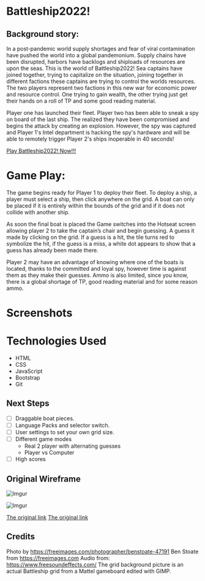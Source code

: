 Battleship2022!
===============

 Background story:
------------------

In a post-pandemic world supply shortages and fear of viral contamination have pushed the world into a global pandemonium.  Supply chains have been disrupted, harbors have backlogs and shiploads of resources are upon the seas.   This is the world of Battleship2022!  Sea captains have joined together, trying to capitalize on the situation, joining together in different factions these captains are trying to control the worlds resources.  The two players represent two factions in this new war for economic power and resource control. One trying to gain wealth, the other trying just get their hands on a roll of TP and some good reading material. 

Player one has launched their fleet. Player two has been able to sneak a spy on board of the last ship. The realized they have been compromised and begins the attack by creating an explosion. However, the spy was captured and Player 1's Intel department is hacking the spy's hardware and will be able to remotely trigger Player 2's ships inoperable in 40 seconds!

[Play Battleship2022! Now!!!](https://battleship2022.netlify.app/)

Game Play:
==========

The game begins ready for Player 1 to deploy their fleet. To deploy a ship, a player must select a ship, then click anywhere on the grid. A boat can only be placed if it is entirely within the bounds of the grid and if it does not collide with another ship.

As soon the final boat is placed the Game switches into the Hotseat screen allowing player 2 to take the captain’s chair and begin guessing. A guess it made by clicking on the grid. If a guess is a hit, the tile turns red to symbolize the hit, if the guess is a miss, a white dot appears to show that a guess has already been made there.

Player 2 may have an advantage of knowing where one of the boats is located, thanks to the committed and loyal spy, however time is against them as they make their guesses. Ammo is also limited, since you know, there is a global shortage of TP, good reading material and for some reason ammo.

Screenshots
===========

Technologies Used
=================
- HTML
- CSS
- JavaScript
- Bootstrap
- Git 

Next Steps
----------
- [ ] Draggable boat pieces.
- [ ] Language Packs and selector switch.
- [ ] User settings to set your own grid size.
- [ ] Different game modes 
  - Real 2 player with alternating guesses
  - Player vs Computer
- [ ] High scores

Original Wireframe
------------------
![Imgur](https://i.imgur.com/ZEWfpKH.png)


![Imgur](https://i.imgur.com/ZdFXLMo.png)


[The original link](https://wireframe.cc/kP4kLt)
[The original link](https://wireframe.cc/IXlIqW)

Credits
-------
Photo by https://freeimages.com/photographer/benstoate-47191 Ben Stoate from https://freeimages.com
Audio from: https://www.freesoundeffects.com/
The grid background picture is an actual Battleship grid from a Mattel gameboard edited with GIMP.
